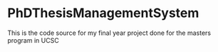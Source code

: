 # PhDThesisManagementSystem
This is the code source for my final year project done for the masters program in UCSC
